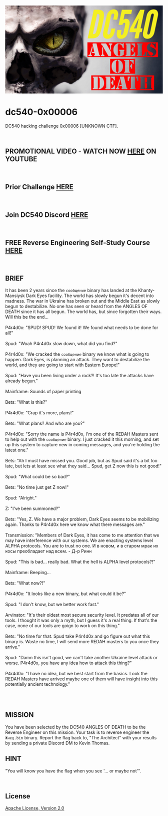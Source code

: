 ![image](https://github.com/mytechnotalent/dc540-0x00006/blob/main/DC540%20Angels%20Of%20Death.png?raw=true)

# dc540-0x00006
DC540 hacking challenge 0x00006 [UNKNOWN CTF].

<br>

## PROMOTIONAL VIDEO - WATCH NOW [HERE](https://youtu.be/YJAa4o7WXkE) ON YOUTUBE

<br>

## Prior Challenge [HERE](https://github.com/mytechnotalent/dc540-0x00005b)

<br>

## Join DC540 Discord [HERE](https://discord.gg/TC9V9RCr5U)

<br>

## FREE Reverse Engineering Self-Study Course [HERE](https://github.com/mytechnotalent/Reverse-Engineering-Tutorial)

<br>

## BRIEF
It has been 2 years since the `сообщение` binary has landed at the Khanty-Mansiysk Dark Eyes facility. The world has slowly begun it's decent into madness. The war in Ukraine has broken out and the Middle East as slowly begun to destabilize. No one has seen or heard from the ANGLES OF DEATH since it has all begun.
The world has, but since forgotten their ways. Will this be the end... <br><br>
P4r4d0x: "SPUD! SPUD! We found it! We found what needs to be done for all!" <br><br>
Spud: "Woah P4r4d0x slow down, what did you find?" <br><br> 
P4r4d0x: "We cracked the `сообщение` binary we know what is going to happen. Dark Eyes, is planning an attack. They want to destabilize the world, and they are going to start with Eastern Europe!" <br><br>
Spud: "Have you been living under a rock?! It's too late the attacks have already begun." <br><br>
Mainframe: Sounds of paper printing <br><br>
Bets: "What is this?" <br><br>
P4r4d0x: "Crap it's more, plans!" <br><br>
Bets: "What plans? And who are you?" <br><br>
P4r4d0x: "Sorry the name is P4r4d0x, I'm one of the REDAH Masters sent to help out with the `сообщение` binary. I just cracked it this morning, and set up this system to capture new in coming messages, and you're holding the latest one." <br><br>
Bets: "Ah I must have missed you. Good job, but as Spud said it's a bit too late, but lets at least see what they said... Spud, get Z now this is not good!" <br><br>
Spud: "What could be so bad?" <br><br>
Bets: "No time just get Z now!" <br><br>
Spud: "Alright." <br><br>
Z: "I've been summoned?" <br><br>
Bets: "Yes, Z. We have a major problem, Dark Eyes seems to be mobilizing again. Thanks to P4r4d0x here we know what there messages are." <br><br>
Transmission: "Members of Dark Eyes, it has come to me attention that we may have interference with our systems. We are enacting systems level ALPHA protocols. You are to trust no one.
И в новом, и в старом мрак их косы преобладает над всем. - Д-р Ринн <br><br>
Spud: "This is bad... really bad. What the hell is ALPHA level protocols?!" <br><br>
Mainframe: Beeping... <br><br>
Bets: "What now?!" <br><br>
P4r4d0x: "It looks like a new binary, but what could it be?" <br><br>
Spud: "I don't know, but we better work fast." <br><br>
Arvinator: "It's their oldest most secure security level. It predates all of our tools. I thought it was only a myth, but I guess it's a real thing. If that's the case, none of our tools are goign to work on this thing." <br><br>
Bets: "No time for that. Spud take P4r4d0x and go figure out what this binary is. Waste no time, I will send more REDAH masters to you once they arrive." <br><br>
Spud: "Damn this isn't good, we can't take another Ukraine level attack or worse. P4r4d0x, you have any idea how to attack this thing?" <br><br>
P4r4d0x: "I have no idea, but we best start from the basics. Look the REDAH Masters have arrived maybe one of them will have insight into this potentially ancient technology." <br><br>

<br>

## MISSION
You have been selected by the DC540 ANGLES OF DEATH to be the Reverse Engineer on this mission. Your task is to reverse engineer the `Жнец.bin` binary. Report the flag back to, "The Architect" with your results by sending a private Discord DM to Kevin Thomas. 

## HINT 
"You will know you have the flag when you see '... or maybe not'".

<br>

## License
[Apache License, Version 2.0](https://www.apache.org/licenses/LICENSE-2.0)
